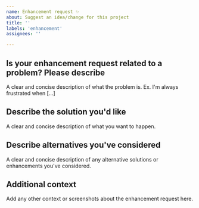 ```yaml
---
name: Enhancement request ✨
about: Suggest an idea/change for this project
title: ''
labels: 'enhancement'
assignees: ''

---
```


## Is your enhancement request related to a problem? Please describe

A clear and concise description of what the problem is. Ex. I'm always frustrated when [...]

## Describe the solution you'd like

A clear and concise description of what you want to happen.

## Describe alternatives you've considered

A clear and concise description of any alternative solutions or enhancements you've considered.

## Additional context

Add any other context or screenshots about the enhancement request here.
